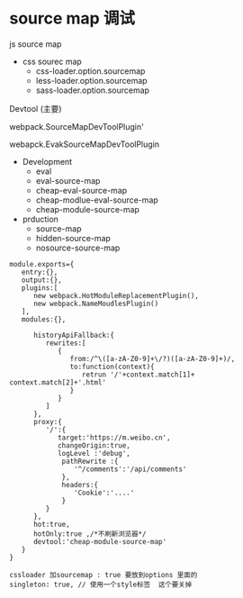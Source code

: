 # source map 调试

 js source map

* css sourec map
  * css-loader.option.sourcemap
  * less-loader.option.sourcemap
  * sass-loader.option.sourcemap

Devtool \(主要\)

webpack.SourceMapDevToolPlugin' 

webapck.EvakSourceMapDevToolPlugin

* Development
  * eval
  * eval-source-map
  * cheap-eval-source-map
  * cheap-modlue-eval-source-map
  * cheap-module-source-map
* prduction
  * source-map
  * hidden-source-map
  * nosource-source-map 

```text
module.exports={
   entry:{},
   output:{},
   plugins:[
      new webpack.HotModuleReplacementPlugin(),
      new webpack.NameMoudlesPlugin()
   ],
   modules:{},
   
      historyApiFallback:{
         rewrites:[
            {
               from:/^\([a-zA-Z0-9]+\/?)([a-zA-Z0-9]+)/,
               to:function(context){
                  retrun '/'+context.match[1]+  context.match[2]+'.html'
               }
            }
         ]
      },
      proxy:{
         '/':{
            target:'https://m.weibo.cn',
            changeOrigin:true,
            logLevel :'debug',
             pathRewrite :{
                '^/comments':'/api/comments'
             },
             headers:{
                'Cookie':'....'
             }
         }
      },
      hot:true,
      hotOnly:true ,/*不刷新浏览器*/
      devtool:'cheap-module-source-map'
   }
}

cssloader 加sourcemap : true 要放到options 里面的
singleton: true, // 使用一个style标签  这个要关掉
```

